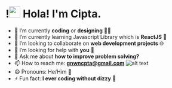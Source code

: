 # !<img src="https://github.com/TheDudeThatCode/TheDudeThatCode/blob/master/Assets/Mario_Hello_Big.gif" width="30px"> Hola! I'm Cipta.

<!--
**gnwncpta/gnwncpta** is a ✨ _special_ ✨ repository because its `README.md` (this file) appears on your GitHub profile.
-->



- 🔭 I’m currently **coding** or **designing** 👨‍💻
- 🌱 I’m currently learning Javascript Library which is **ReactJS** 🧔
- 👯 I’m looking to collaborate on **web development projects** 🌐
- 🤔 I’m looking for help with **you** 💪
- 💬 Ask me about **how to improve problem solving?**
- 📫 How to reach me: **gnwncpta@gmail.com** ![alt text](https://github.com/TheDudeThatCode/TheDudeThatCode/blob/master/Assets/Gmail.svg)
- 😄 Pronouns: He/Him 🧔
- ⚡ Fun fact: **I ever coding without dizzy** 🧔


